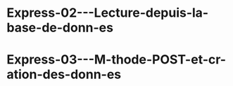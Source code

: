 # Express-02---Lecture-depuis-la-base-de-donn-es
# Express-03---M-thode-POST-et-cr-ation-des-donn-es
